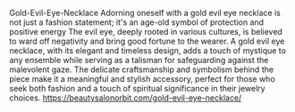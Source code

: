 Gold-Evil-Eye-Necklace
Adorning oneself with a gold evil eye necklace is not just a fashion statement; it's an age-old symbol of protection and positive energy
The evil eye, deeply rooted in various cultures, is believed to ward off negativity and bring good fortune to the wearer. A gold evil eye necklace, with its elegant and timeless design, adds a touch of mystique to any ensemble while serving as a talisman for safeguarding against the malevolent gaze. The delicate craftsmanship and symbolism behind the piece make it a meaningful and stylish accessory, perfect for those who seek both fashion and a touch of spiritual significance in their jewelry choices.
https://beautysalonorbit.com/gold-evil-eye-necklace/
